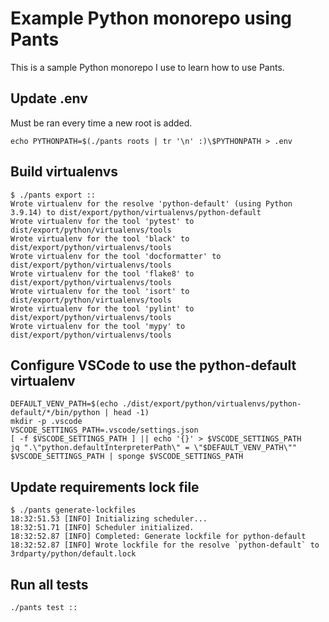 # Example Python monorepo using Pants

This is a sample Python monorepo I use to learn how to use Pants.

## Update .env

Must be ran every time a new root is added.

```shell
echo PYTHONPATH=$(./pants roots | tr '\n' :)\$PYTHONPATH > .env
```

## Build virtualenvs

```shell
$ ./pants export ::
Wrote virtualenv for the resolve 'python-default' (using Python 3.9.14) to dist/export/python/virtualenvs/python-default
Wrote virtualenv for the tool 'pytest' to dist/export/python/virtualenvs/tools
Wrote virtualenv for the tool 'black' to dist/export/python/virtualenvs/tools
Wrote virtualenv for the tool 'docformatter' to dist/export/python/virtualenvs/tools
Wrote virtualenv for the tool 'flake8' to dist/export/python/virtualenvs/tools
Wrote virtualenv for the tool 'isort' to dist/export/python/virtualenvs/tools
Wrote virtualenv for the tool 'pylint' to dist/export/python/virtualenvs/tools
Wrote virtualenv for the tool 'mypy' to dist/export/python/virtualenvs/tools
```

## Configure VSCode to use the python-default virtualenv

```shell
DEFAULT_VENV_PATH=$(echo ./dist/export/python/virtualenvs/python-default/*/bin/python | head -1)
mkdir -p .vscode
VSCODE_SETTINGS_PATH=.vscode/settings.json
[ -f $VSCODE_SETTINGS_PATH ] || echo '{}' > $VSCODE_SETTINGS_PATH
jq ".\"python.defaultInterpreterPath\" = \"$DEFAULT_VENV_PATH\"" $VSCODE_SETTINGS_PATH | sponge $VSCODE_SETTINGS_PATH
```

## Update requirements lock file

```shell
$ ./pants generate-lockfiles
18:32:51.53 [INFO] Initializing scheduler...
18:32:51.71 [INFO] Scheduler initialized.
18:32:52.87 [INFO] Completed: Generate lockfile for python-default
18:32:52.87 [INFO] Wrote lockfile for the resolve `python-default` to 3rdparty/python/default.lock
```

## Run all tests

```shell
./pants test ::
```

